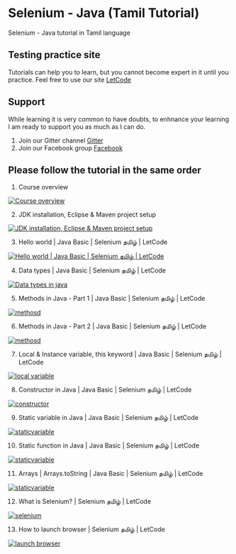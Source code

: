 # Selenium - Java (Tamil Tutorial)

Selenium - Java tutorial in Tamil language

## Testing practice site

Tutorials can help you to learn, but you cannot become expert in it until you practice.
Feel free to use our site [LetCode](https://letcode.in)

## Support

While learning it is very common to have doubts, to enhnance your learning I am ready to support you as much as I can do.

1. Join our Gitter channel
   [Gitter](https://gitter.im/letcode-selenium/)
2. Join our Facebook group
   [Facebook](https://www.facebook.com/groups/letcode)

## Please follow the tutorial in the same order

1. Course overview

[![Course overview](https://raw.githubusercontent.com/ortoniKC/selenium-tamil-youtube/images/images/selenium-java-tamil.png)](https://youtu.be/SCn5rkS8xpY)

2. JDK installation, Eclipse & Maven project setup

[![JDK installation, Eclipse & Maven project setup](https://raw.githubusercontent.com/ortoniKC/selenium-tamil-youtube/images/images/selenium-maven-tamil.png)](https://youtu.be/3ISUDnyjUOs)

3. Hello world | Java Basic | Selenium தமிழ் | LetCode

[![Hello world | Java Basic | Selenium தமிழ் | LetCode](https://raw.githubusercontent.com/ortoniKC/selenium-tamil-youtube/images/images/Hello-world-%20Java%20Basic-Selenium%20%E0%AE%A4%E0%AE%AE%E0%AE%BF%E0%AE%B4%E0%AF%8D-LetCode.png)](https://youtu.be/3ISUDnyjUOs)

4. Data types | Java Basic | Selenium தமிழ் | LetCode

[![Data types in java](https://raw.githubusercontent.com/ortoniKC/selenium-tamil-youtube/images/images/datatypes.png)](https://youtu.be/2YWU9RNDz9o)

5. Methods in Java - Part 1 | Java Basic | Selenium தமிழ் | LetCode

[![methosd](https://raw.githubusercontent.com/ortoniKC/selenium-tamil-youtube/images/images/methodsinjava.png)](https://youtu.be/zIN8y6uhmhU)

6. Methods in Java - Part 2 | Java Basic | Selenium தமிழ் | LetCode

[![methosd](https://raw.githubusercontent.com/ortoniKC/selenium-tamil-youtube/images/images/javamethods.png)](https://youtu.be/gZEvd-5bIsU)

7. Local & Instance variable, this keyword | Java Basic | Selenium தமிழ் | LetCode

[![local variable](https://raw.githubusercontent.com/ortoniKC/selenium-tamil-youtube/images/images/local%20and%20instance%20variable%20in%20java.png)](https://youtu.be/RRQBFqTOiZw)

8. Constructor in Java | Java Basic | Selenium தமிழ் | LetCode

[![constructor](https://raw.githubusercontent.com/ortoniKC/selenium-tamil-youtube/images/images/javaconstructor.png)](https://youtu.be/h5wMknZzcy4)

9. Static variable in Java | Java Basic | Selenium தமிழ் | LetCode

[![staticvariable](https://raw.githubusercontent.com/ortoniKC/selenium-tamil-youtube/images/images/staticvariablejava.png)](https://youtu.be/ibevmIdjvDI)

10. Static function in Java | Java Basic | Selenium தமிழ் | LetCode

[![staticvariable](https://raw.githubusercontent.com/ortoniKC/selenium-tamil-youtube/images/images/9.png)](https://youtu.be/HzhJeSyhUhQ)

11. Arrays | Arrays.toString | Java Basic | Selenium தமிழ் | LetCode

[![staticvariable](https://raw.githubusercontent.com/ortoniKC/selenium-tamil-youtube/images/images/10.png)](https://youtu.be/CE6Ikhr0StU)

12. What is Selenium? | Selenium தமிழ் | LetCode

[![selenium](https://raw.githubusercontent.com/ortoniKC/selenium-tamil-youtube/images/images/what%20is%20selenium.png)](https://youtu.be/Uy5ieVnescU)

13. How to launch browser | Selenium தமிழ் | LetCode

[![launch browser](https://raw.githubusercontent.com/ortoniKC/selenium-tamil-youtube/images/images/12.png)](https://youtu.be/iWRDB-EDmE4)


